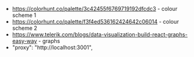 - https://colorhunt.co/palette/3c42455f6769719192dfcdc3 - colour scheme 1
- https://colorhunt.co/palette/f3f4ed536162424642c06014 - colour scheme 2
- https://www.telerik.com/blogs/data-visualization-build-react-graphs-easy-way - graphs
- "proxy": "http://localhost:3001",

